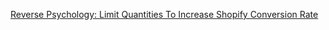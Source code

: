 [Reverse Psychology: Limit Quantities To Increase Shopify Conversion Rate](https://www.youtube.com/watch?v=VvpkG8ON1_0)
